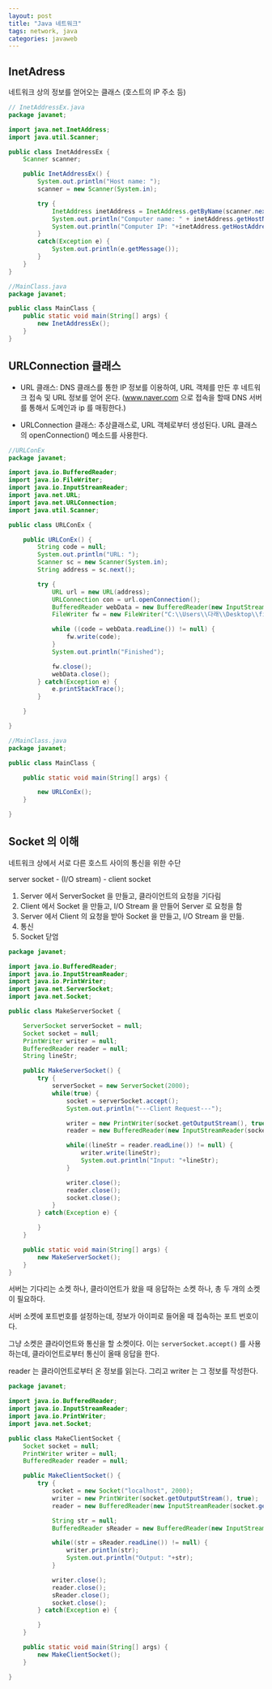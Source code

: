 ```yaml
---
layout: post
title: "Java 네트워크"
tags: network, java
categories: javaweb
---
```



## InetAdress

네트워크 상의 정보를 얻어오는 클래스 (호스트의 IP 주소 등)

```Java
// InetAddressEx.java
package javanet;

import java.net.InetAddress;
import java.util.Scanner;

public class InetAddressEx {
	Scanner scanner;

	public InetAddressEx() {
		System.out.println("Host name: ");
		scanner = new Scanner(System.in);

		try {
			InetAddress inetAddress = InetAddress.getByName(scanner.next());
			System.out.println("Computer name: " + inetAddress.getHostName());
			System.out.println("Computer IP: "+inetAddress.getHostAddress());
		}
		catch(Exception e) {
			System.out.println(e.getMessage());
		}
	}
}
```

```java
//MainClass.java
package javanet;

public class MainClass {
	public static void main(String[] args) {
		new InetAddressEx();
	}
}
```

## URLConnection 클래스

* URL 클래스: DNS 클래스를 통한 IP 정보를 이용하여, URL 객체를 만든 후 네트워크 접속 및 URL 정보를 얻어 온다. (www.naver.com 으로 접속을 할때 DNS 서버를 통해서 도메인과 ip 를 매핑한다.)


* URLConnection 클래스: 추상클래스로, URL 객체로부터 생성된다. URL 클래스의 openConnection() 메소드를 사용한다.


```java
//URLConEx
package javanet;

import java.io.BufferedReader;
import java.io.FileWriter;
import java.io.InputStreamReader;
import java.net.URL;
import java.net.URLConnection;
import java.util.Scanner;

public class URLConEx {

	public URLConEx() {
		String code = null;
		System.out.println("URL: ");
		Scanner sc = new Scanner(System.in);
		String address = sc.next();

		try {
			URL url = new URL(address);
			URLConnection con = url.openConnection();
			BufferedReader webData = new BufferedReader(new InputStreamReader(con.getInputStream()));
			FileWriter fw = new FileWriter("C:\\Users\\다래\\Desktop\\file.html", false);

			while ((code = webData.readLine()) != null) {
				fw.write(code);
			}
			System.out.println("Finished");

			fw.close();
			webData.close();
		} catch(Exception e) {
			e.printStackTrace();
		}

	}

}

```

```java
//MainClass.java
package javanet;

public class MainClass {

	public static void main(String[] args) {

		new URLConEx();
	}

}

```
## Socket 의 이해

네트워크 상에서 서로 다른 호스트 사이의 통신을 위한 수단

server socket - (I/O stream) - client socket

1) Server 에서 ServerSocket 을 만들고, 클라이언트의 요청을 기다림
2) Client 에서 Socket 을 만들고, I/O Stream 을 만들어 Server 로 요청을 함
3) Server 에서 Client 의 요청을 받아 Socket 을 만들고, I/O Stream 을 만듦.
4) 통신
5) Socket 닫엄

```java
package javanet;

import java.io.BufferedReader;
import java.io.InputStreamReader;
import java.io.PrintWriter;
import java.net.ServerSocket;
import java.net.Socket;

public class MakeServerSocket {

	ServerSocket serverSocket = null;
	Socket socket = null;
	PrintWriter writer = null;
	BufferedReader reader = null;
	String lineStr;

	public MakeServerSocket() {
		try {
			serverSocket = new ServerSocket(2000);
			while(true) {
				socket = serverSocket.accept();
				System.out.println("---Client Request---");

				writer = new PrintWriter(socket.getOutputStream(), true);
				reader = new BufferedReader(new InputStreamReader(socket.getInputStream()));

				while((lineStr = reader.readLine()) != null) {
					writer.write(lineStr);
					System.out.println("Input: "+lineStr);
				}

				writer.close();
				reader.close();
				socket.close();
			}
		} catch(Exception e) {

		}
	}

	public static void main(String[] args) {
		new MakeServerSocket();
	}
}

```

서버는 기다리는 소켓 하나, 클라이언트가 왔을 때 응답하는 소켓 하나, 총 두 개의 소켓이 필요하다.

서버 소켓에 포트번호를 설정하는데, 정보가 아이피로 들어올 때 접속하는 포트 번호이다.

그냥 소켓은 클라이언트와 통신을 할 소켓이다. 이는 `serverSocket.accept()` 를 사용하는데, 클라이언트로부터 통신이 올때 응답을 한다.

reader 는 클라이언트로부터 온 정보를 읽는다. 그리고 writer 는 그 정보를 작성한다.


```java
package javanet;

import java.io.BufferedReader;
import java.io.InputStreamReader;
import java.io.PrintWriter;
import java.net.Socket;

public class MakeClientSocket {
	Socket socket = null;
	PrintWriter writer = null;
	BufferedReader reader = null;

	public MakeClientSocket() {
		try {
			socket = new Socket("localhost", 2000);
			writer = new PrintWriter(socket.getOutputStream(), true);
			reader = new BufferedReader(new InputStreamReader(socket.getInputStream()));

			String str = null;
			BufferedReader sReader = new BufferedReader(new InputStreamReader(System.in));

			while((str = sReader.readLine()) != null) {
				writer.println(str);
				System.out.println("Output: "+str);
			}

			writer.close();
			reader.close();
			sReader.close();
			socket.close();
		} catch(Exception e) {

		}
	}

	public static void main(String[] args) {
		new MakeClientSocket();
	}

}

```
